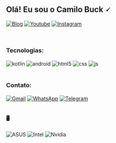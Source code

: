 ## Olá! Eu sou o Camilo Buck 🗸

[![Blog](https://img.shields.io/website?label=canecadumilo.com&style=for-the-badge&url=https://canecadumilo.vercel.app//)](https://canecadumilo.vercel.app)
[![Youtube](https://img.shields.io/badge/YouTube-FF0000?style=for-the-badge&logo=youtube&logoColor=white)](https://youtube.com/@iasdmilo?si=kbF1sPxifArNEwTV)
[![Instagram](https://img.shields.io/badge/Instagram-E4405F?style=for-the-badge&logo=instagram&logoColor=white)](https://instagram.com/canecadumilo)

<br/>

### Tecnologias:
<div style="display: inline_block">
<img align="center" alt="kotlin" src="https://img.shields.io/badge/Kotlin-0095D5?&style=for-the-badge&logo=kotlin&logoColor=white" />
<img align="center" alt="android" src="https://img.shields.io/badge/Android-3DDC84?style=for-the-badge&logo=android&logoColor=white" />
  <img align="center" alt="html5" src="https://img.shields.io/badge/HTML5-E34F26?style=for-the-badge&logo=html5&logoColor=white" />
  <img align="center" alt="css" src="https://img.shields.io/badge/CSS3-1572B6?style=for-the-badge&logo=css3&logoColor=white" />
  <img align="center" alt="js" src="https://img.shields.io/badge/JavaScript-F7DF1E?style=for-the-badge&logo=javascript&logoColor=black" />
</div>
<br/>

### Contato:
<div style="display: inline_block">
<a href="mailto:camilobuck@gmail.com"><img align="center" alt="Gmail" src="https://img.shields.io/badge/Gmail-D14836?style=for-the-badge&logo=gmail&logoColor=white" ></a>
<a href="https://wa.me/+5547991086060"><img align="center" alt="WhatsApp" src="https://img.shields.io/badge/WhatsApp-25D366?style=for-the-badge&logo=whatsapp&logoColor=white" ></a>
<a href="https://t.me/camilobuck"><img align="center" alt="Telegram" src="https://img.shields.io/badge/Telegram-2CA5E0?style=for-the-badge&logo=telegram&logoColor=white" ></a>
</div><br/>

#### 🖥️
<div style="display: inline_block">
<img align="center" alt="ASUS" src="https://img.shields.io/badge/Windows-ASUS_H310M-0078D6?style=for-the-badge&logo=windows&logoColor=white"/>
<img align="center" alt="Intel" src="https://img.shields.io/badge/Intel-Core_i5_9400F-0071C5?style=for-the-badge&logo=intel&logoColor=white"/>
<img align="center" alt="Nvidia" src="https://img.shields.io/badge/NVIDIA-GTX1060-76B900?style=for-the-badge&logo=nvidia&logoColor=white" />
</div>

#
